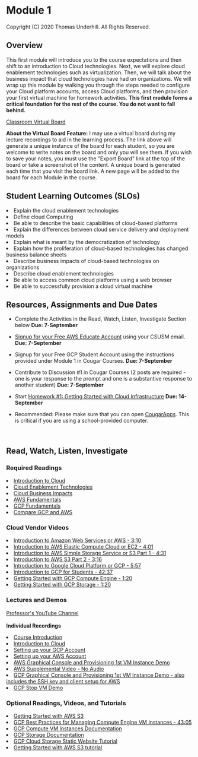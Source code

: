 # Module 1
Copyright (C) 2020 Thomas Underhill.  All Rights Reserved.
<br>
## Overview
This first module will introduce you to the course expectations and then shift to an introduction to Cloud technologies.  Next, we will explore cloud enablement technologies such as virtualization.  Then, we will talk about the business impact that cloud technologies have had on organizations.  We will wrap up this module by walking you through the steps needed to configure your Cloud platform accounts, access Cloud platforms, and then provision your first virtual machine for homework activities.  ****This first module forms a critical foundation for the rest of the course.  You do not want to fall behind.****

[Classroom Virtual Board](https://www.thomasu.me/boards/cloudmgmt-fall2020)

****About the Virtual Board Feature:****
I may use a virtual board during my lecture recordings to aid in the learning process.  The link above will generate a unique instance of the board for each student, so you are welcome to write notes on the board and only you will see them.  If you wish to save your notes, you must use the "Export Board" link at the top of the board or take a screenshot of the content.  A unique board is generated each time that you visit the board link.  A new page will be added to the board for each Module in the course.<br>

## Student Learning Outcomes (SLOs)
  <li>Explain the cloud enablement technologies <br>
  <li>Define cloud Computing <br>
  <li>Be able to describe the basic capabilities of cloud-based platforms <br>
  <li>Explain the differences between cloud service delivery and deployment models <br>
  <li>Explain what is meant by the democratization of technology <br>
  <li>Explain how the proliferation of cloud-based technologies has changed business balance sheets
  <li>Describe business impacts of cloud-based technologies on organizations <br>
  <li>Describe cloud enablement technologies <br>
  <li>Be able to access common cloud platforms using a web browser <br>
  <li>Be able to successfully provision a cloud virtual machine <br>

## Resources, Assignments and Due Dates

  * Complete the Activities in the Read, Watch, Listen, Investigate Section below ****Due: 7-September****

  * [Signup for your Free AWS Educate Account](https://aws.amazon.com/education/awseducate/students/) using your CSUSM email.	****Due: 7-September****

  * Signup for your Free GCP Student Account using the instructions provided under Module 1 in Cougar Courses.	****Due: 7-September****

  * Contribute to Discussion #1 in Cougar Courses (2 posts are required - one is your response to the prompt and one is a substantive response to another student)	****Due: 7-September****

  * Start [Homework #1: Getting Started with Cloud Infrastructure](https://github.com/captainarcher/cloud-management-course/blob/master/homework/homework1.md)	****Due: 14-September****

  * Recommended: Please make sure that you can open [CougarApps](https://cougarapps.csusm.edu/vpn/index.html).  This is critical if you are using a school-provided computer.
  <br>

## Read, Watch, Listen, Investigate
### Required Readings
[<li>Introduction to Cloud](https://github.com/captainarcher/cloud-management-course/tree/master/learningresources/module1/intro-to-cloud.md)<br>
[<li>Cloud Enablement Technologies](https://github.com/captainarcher/cloud-management-course/tree/master/learningresources/module1/cloud-enablement-tech.md)<br>
[<li>Cloud Business Impacts](https://github.com/captainarcher/cloud-management-course/tree/master/learningresources/module1/cloud-business-impacts.md)<br>
[<li>AWS Fundamentals](https://aws.amazon.com/getting-started/fundamentals-core-concepts)<br>
[<li>GCP Fundamentals](https://cloud.google.com/docs/overview)<br>
[<li>Compare GCP and AWS](https://cloud.google.com/docs/compare/aws)<br>


### Cloud Vendor Videos
[<li>Introduction to Amazon Web Services or AWS - 3:10](https://aws.amazon.com/getting-started/fundamentals-overview)<br>
[<li>Introduction to AWS Elastic Compute Cloud or EC2 - 4:01](https://www.youtube.com/watch?v=TsRBftzZsQo)<br>
[<li>Introduction to AWS Simple Storage Service or S3 Part 1 - 4:31](https://www.youtube.com/watch?v=_I14_sXHO8U)<br>
[<li>Introduction to AWS S3 Part 2 - 3:16](https://www.youtube.com/watch?v=77lMCiiMilo)<br>
[<li>Introduction to Google Cloud Platform or GCP - 5:57](https://www.youtube.com/watch?v=4D3X6Xl5c_Y)<br>
[<li>Introduction to GCP for Students - 42:37](https://www.youtube.com/watch?v=JtUIQz_EkUw)<br>
[<li>Getting Started with GCP Compute Engine - 1:20](https://www.youtube.com/watch?v=1XH0gLlGDdk)<br>
[<li>Getting Started with GCP Storage - 1:20](https://www.youtube.com/watch?v=TfOO-fSzTNA)


### Lectures and Demos
[Professor's YouTube Channel](https://www.youtube.com/channel/UC3vqKF4jspXh8hxFLpTfsyw?view_as=subscriber)<br><br>
****Individual Recordings****<br>
[<li>Course Introduction](https://youtu.be/Og2KcfVLnd4)<br>
[<li>Introduction to Cloud](https://youtu.be/nMg40qmqCXo)<br>
[<li>Setting up your GCP Account](https://youtu.be/aPeyxqwfz0Q)<br>
[<li>Setting up your AWS Account](https://youtu.be/bvDEdwZ6Ows)<br>
[<li>AWS Graphical Console and Provisioning 1st VM Instance Demo](https://youtu.be/4cJmxIFm5aA)<br>
[<li>AWS Supplemental Video - No Audio](https://youtu.be/WNzoj2hZz-c)<br>
[<li>GCP Graphical Console  and Provisioning 1st VM Instance Demo - also includes the SSH key and client setup for AWS](https://youtu.be/T8cqbC7CnpQ)<br>
[<li>GCP Stop VM Demo](https://youtu.be/ap3cYytz8AA)<br>

### Optional Readings, Videos, and Tutorials
[<li>Getting Started with AWS S3](https://aws.amazon.com/getting-started/hands-on/backup-files-to-amazon-s3/)<br>
[<li>GCP Best Practices for Managing Compute Engine VM Instances - 43:05](https://www.youtube.com/watch?v=ZJNY7VAKYzw)<br>
[<li>GCP Compute VM Instances Documentation](https://cloud.google.com/compute/docs/instances)<br>
[<li>GCP Storage Documentation](https://cloud.google.com/storage/docs)<br>
[<li>GCP Cloud Storage Static Website Tutorial](https://cloud.google.com/storage/docs/hosting-static-website)<br>
[<li>Getting Started with AWS S3 tutorial](https://aws.amazon.com/s3/getting-started)<br>
